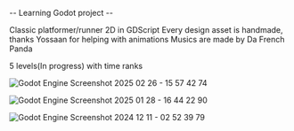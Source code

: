 -- Learning Godot project --

Classic platformer/runner 2D in GDScript
Every design asset is handmade, thanks Yossaan for helping with animations 
Musics are made by Da French Panda

5 levels(In progress) with time ranks


![Godot Engine Screenshot 2025 02 26 - 15 57 42 74](https://github.com/user-attachments/assets/19872ee8-cf63-4d4f-b5f4-acff120da725)

![Godot Engine Screenshot 2025 01 28 - 16 44 22 90](https://github.com/user-attachments/assets/02063d0e-3b7a-4bfe-ace2-1c9eac3cd70d)

![Godot Engine Screenshot 2024 12 11 - 02 52 39 79](https://github.com/user-attachments/assets/620816c1-ab07-4b49-8341-2eac9f0737e3)

